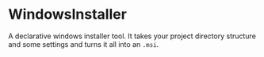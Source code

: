 WindowsInstaller
================

A declarative windows installer tool. It takes your project directory structure and some settings and turns it all into an `.msi`.
